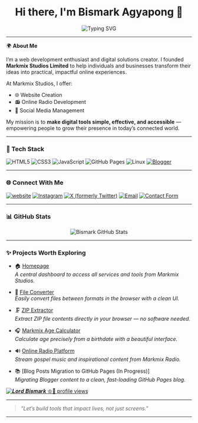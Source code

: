 <h1 align="center">Hi there, I'm Bismark Agyapong 👋</h1>

<p align="center">
  <img src="https://readme-typing-svg.herokuapp.com?font=Fira+Code&size=26&pause=1000&center=true&vCenter=true&width=800&lines=Web+Dev+Enthusiast;Founder+of+Markmix+Studios;Turning+Ideas+Into+Digital+Reality;Linux+Lover;FOSS+Enthusiast" alt="Typing SVG" />
</p>

---

🌍 **About Me**

I’m a web development enthusiast and digital solutions creator. I founded **Markmix Studios Limited** to help individuals and businesses transform their ideas into practical, impactful online experiences.

At Markmix Studios, I offer:
- 🌐 Website Creation  
- 📻 Online Radio Development  
- 📲 Social Media Management

My mission is to **make digital tools simple, effective, and accessible** — empowering people to grow their presence in today’s connected world.

---

### 🚀 Tech Stack

![HTML5](https://img.shields.io/badge/html5-%23E34F26.svg?style=flat&logo=html5&logoColor=white)
![CSS3](https://img.shields.io/badge/css3-%231572B6.svg?style=flat&logo=css3&logoColor=white)
![JavaScript](https://img.shields.io/badge/javascript-%23323330.svg?style=flat&logo=javascript&logoColor=%23F7DF1E)
![GitHub Pages](https://img.shields.io/badge/GitHub_Pages-121013?style=flat&logo=github&logoColor=white)
![Linux](https://img.shields.io/badge/Linux-FCC624?style=flat&logo=linux&logoColor=black)
[![Blogger](https://img.shields.io/badge/Blogger-FF5722?style=flat&logo=blogger&logoColor=white)](https://www.blogger.com)

---

### 🌐 Connect With Me

<p align="left">
  <a href="https://markmixstudios.com" target="_blank"><img src="https://img.shields.io/badge/Website-Visit-orange?style=for-the-badge&logo=google-chrome" alt="website"/></a>
  <a href="https://instagram.com/1b.i.s.m.a.r.k_" target="_blank"><img src="https://img.shields.io/badge/@1b.i.s.m.a.r.k_-E4405F?style=for-the-badge&logo=instagram&logoColor=white" alt="Instagram"/></a>
  <a href="https://twitter.com/onebismark_" target="_blank"><img src="https://img.shields.io/badge/@onebismark_-000000?style=for-the-badge&logo=x&logoColor=white" alt="X (formerly Twitter)"/></a>
  <a href="mailto:bismark@markmixstudios.com"><img src="https://img.shields.io/badge/Email-Contact-red?style=for-the-badge&logo=gmail&logoColor=white" alt="Email"/></a>
  <a href="https://markmixstudios.com/p/contact.html" target="_blank"><img src="https://img.shields.io/badge/Contact_Form-Get_in_Touch-green?style=for-the-badge&logo=minutemailer" alt="Contact Form"/></a>
</p>

---

### 📊 GitHub Stats

<p align="center">
  <img src="https://github-readme-stats.vercel.app/api?username=onebismark&show_icons=true&theme=tokyonight&hide_title=true" alt="Bismark GitHub Stats" />
</p>

---

### ✨ Projects Worth Exploring

- 🏠 [Homepage](https://start.markmixstudios.com)  
  _A central dashboard to access all services and tools from Markmix Studios._

- 🔄 [File Converter](https://markmix-studios.github.io/file-converter)  
  _Easily convert files between formats in the browser with a clean UI._

- 🗜️ [ZIP Extractor](https://markmix-studios.github.io/zip-extractor)  
  _Extract ZIP file contents directly in your browser — no software needed._

- 🎧 [Markmix Age Calculator](https://markmix-studios.github.io/markmix-age-calculator/)  
  _Calculate age precisely from a birthdate with a beautiful interface._

- 🔊 [Online Radio Platform](https://markmixstudios.com/p/radio.html)  
  _Stream gospel music and inspirational content from Markmix Radio._

- 📚 [Blog Posts Migration to GitHub Pages (In Progress)]  
  _Migrating Blogger content to a clean, fast-loading GitHub Pages blog._

[![𝑳𝒐𝒓𝒅 𝑩𝒊𝒔𝒎𝒂𝒓𝒌 ♔🦅 profile views](https://u8views.com/api/v1/github/profiles/135444998/views/day-week-month-total-count.svg)](https://u8views.com/github/onebismark)

---

> _“Let’s build tools that impact lives, not just screens.”_

---
